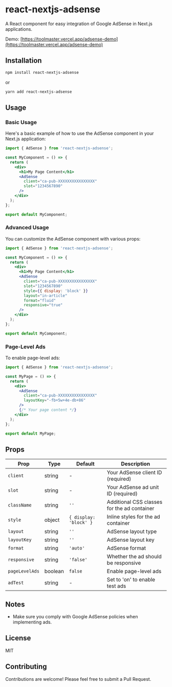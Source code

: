 # react-nextjs-adsense
A React component for easy integration of Google AdSense in Next.js applications.

Demo: [https://toolmaster.vercel.app/adsense-demo](https://toolmaster.vercel.app/adsense-demo)

## Installation
```bash
npm install react-nextjs-adsense
```
or
```bash
yarn add react-nextjs-adsense
```

## Usage
### Basic Usage
Here's a basic example of how to use the AdSense component in your Next.js application:
```jsx
import { AdSense } from 'react-nextjs-adsense';

const MyComponent = () => {
  return (
    <div>
      <h1>My Page Content</h1>
      <AdSense
        client="ca-pub-XXXXXXXXXXXXXXXX"
        slot="1234567890"
      />
    </div>
  );
};

export default MyComponent;
```

### Advanced Usage
You can customize the AdSense component with various props:
```jsx
import { AdSense } from 'react-nextjs-adsense';

const MyComponent = () => {
  return (
    <div>
      <h1>My Page Content</h1>
      <AdSense
        client="ca-pub-XXXXXXXXXXXXXXXX"
        slot="1234567890"
        style={{ display: 'block' }}
        layout="in-article"
        format="fluid"
        responsive="true"
      />
    </div>
  );
};

export default MyComponent;
```

### Page-Level Ads
To enable page-level ads:
```jsx
import { AdSense } from 'react-nextjs-adsense';

const MyPage = () => {
  return (
    <div>
      <AdSense
        client="ca-pub-XXXXXXXXXXXXXXXX"
        layoutKey="-fb+5w+4e-db+86"
      />
      {/* Your page content */}
    </div>
  );
};

export default MyPage;
```

## Props
| Prop | Type | Default | Description |
|------|------|---------|-------------|
| `client` | string | - | Your AdSense client ID (required) |
| `slot` | string | - | Your AdSense ad unit ID (required) |
| `className` | string | `''` | Additional CSS classes for the ad container |
| `style` | object | `{ display: 'block' }` | Inline styles for the ad container |
| `layout` | string | `''` | AdSense layout type |
| `layoutKey` | string | `''` | AdSense layout key |
| `format` | string | `'auto'` | AdSense format |
| `responsive` | string | `'false'` | Whether the ad should be responsive |
| `pageLevelAds` | boolean | `false` | Enable page-level ads |
| `adTest` | string | - | Set to 'on' to enable test ads |

## Notes
- Make sure you comply with Google AdSense policies when implementing ads.

## License
MIT

## Contributing
Contributions are welcome! Please feel free to submit a Pull Request.